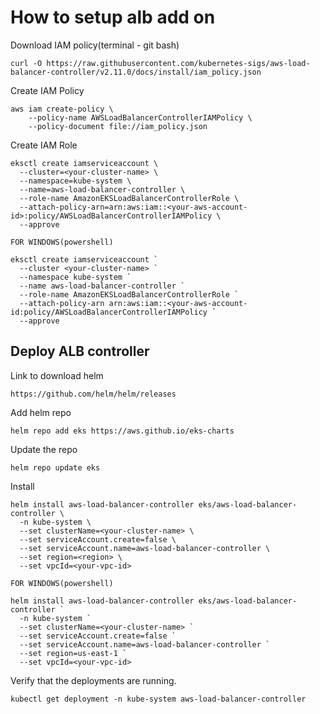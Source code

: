 # How to setup alb add on

Download IAM policy(terminal - git bash)

```
curl -O https://raw.githubusercontent.com/kubernetes-sigs/aws-load-balancer-controller/v2.11.0/docs/install/iam_policy.json
```

Create IAM Policy

```
aws iam create-policy \
    --policy-name AWSLoadBalancerControllerIAMPolicy \
    --policy-document file://iam_policy.json
```

Create IAM Role

```
eksctl create iamserviceaccount \
  --cluster=<your-cluster-name> \
  --namespace=kube-system \
  --name=aws-load-balancer-controller \
  --role-name AmazonEKSLoadBalancerControllerRole \
  --attach-policy-arn=arn:aws:iam::<your-aws-account-id>:policy/AWSLoadBalancerControllerIAMPolicy \
  --approve

FOR WINDOWS(powershell)

eksctl create iamserviceaccount `
  --cluster <your-cluster-name> `
  --namespace kube-system `
  --name aws-load-balancer-controller `
  --role-name AmazonEKSLoadBalancerControllerRole `
  --attach-policy-arn arn:aws:iam::<your-aws-account-id:policy/AWSLoadBalancerControllerIAMPolicy `
  --approve

```

## Deploy ALB controller
Link to download helm

```
https://github.com/helm/helm/releases
```

Add helm repo

```
helm repo add eks https://aws.github.io/eks-charts
```

Update the repo

```
helm repo update eks
```

Install

```
helm install aws-load-balancer-controller eks/aws-load-balancer-controller \            
  -n kube-system \
  --set clusterName=<your-cluster-name> \
  --set serviceAccount.create=false \
  --set serviceAccount.name=aws-load-balancer-controller \
  --set region=<region> \
  --set vpcId=<your-vpc-id>

FOR WINDOWS(powershell)

helm install aws-load-balancer-controller eks/aws-load-balancer-controller `
  -n kube-system `
  --set clusterName=<your-cluster-name> `
  --set serviceAccount.create=false `
  --set serviceAccount.name=aws-load-balancer-controller `
  --set region=us-east-1 `
  --set vpcId=<your-vpc-id>

```

Verify that the deployments are running.

```
kubectl get deployment -n kube-system aws-load-balancer-controller
```
